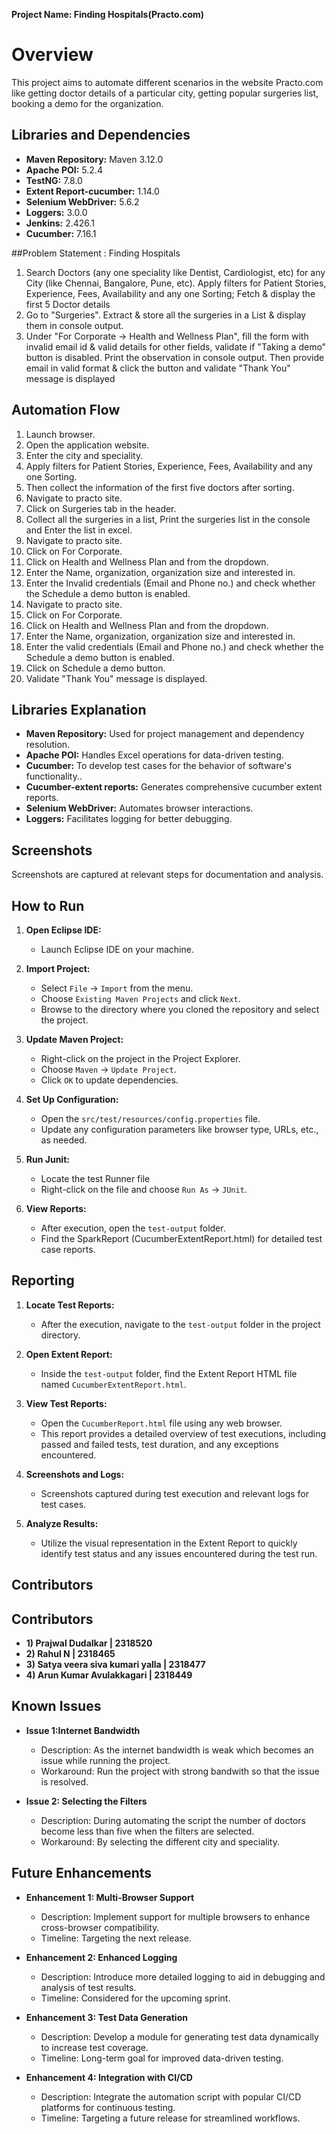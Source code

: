 **Project Name: Finding Hospitals(Practo.com)**


# Overview
This project aims to automate different scenarios in the website Practo.com like getting doctor details of a particular city, getting popular surgeries list, booking a demo for the organization. 

## Libraries and Dependencies
- **Maven Repository:** Maven 3.12.0
- **Apache POI:** 5.2.4
- **TestNG:** 7.8.0
- **Extent Report-cucumber:** 1.14.0
- **Selenium WebDriver:** 5.6.2
- **Loggers:** 3.0.0
- **Jenkins:** 2.426.1
- **Cucumber:** 7.16.1

##Problem Statement : Finding Hospitals

1. Search Doctors (any one speciality like Dentist, Cardiologist, etc) for any City (like Chennai, Bangalore, Pune, etc). Apply filters for Patient Stories, Experience, Fees, Availability and any one Sorting; Fetch & display the first 5 Doctor details
2. Go to "Surgeries". Extract & store all the surgeries in a List & display them in console output.
3. Under "For Corporate -> Health and Wellness Plan", fill the form with invalid email id & valid details for other fields, validate if "Taking a demo" button is disabled. Print the observation in console output. Then provide email in valid format & click the button and validate "Thank You" message is displayed

## Automation Flow
1.	Launch browser.
2.	Open the application website.
3.	Enter the city and speciality.
4.	Apply filters for Patient Stories, Experience, Fees, Availability and any one Sorting.
5.	Then collect the information of the first five doctors after sorting.
6.	Navigate to practo site.
7.	Click on Surgeries tab in the header.
8.	Collect all the surgeries in a list, Print the surgeries list in the console and Enter the list in excel.
9.	Navigate to practo site.
10.	Click on For Corporate.
11.	Click on Health and Wellness Plan and from the dropdown.
12.	Enter the Name, organization, organization size and interested in.
13.	Enter the Invalid credentials (Email and Phone no.) and check whether the Schedule a demo button is enabled.
14.	Navigate to practo site.
15.	Click on For Corporate.
16.	Click on Health and Wellness Plan and from the dropdown.
17.	Enter the Name, organization, organization size and interested in.
18.	Enter the valid credentials (Email and Phone no.) and check whether the Schedule a demo button is enabled.
19.	Click on Schedule a demo button.
20.	Validate "Thank You" message is displayed.

## Libraries Explanation
- **Maven Repository:** Used for project management and dependency resolution.
- **Apache POI:** Handles Excel operations for data-driven testing.
- **Cucumber:** To develop test cases for the behavior of software's functionality..
- **Cucumber-extent reports:** Generates comprehensive cucumber extent reports.
- **Selenium WebDriver:** Automates browser interactions.
- **Loggers:** Facilitates logging for better debugging.

## Screenshots
Screenshots are captured at relevant steps for documentation and analysis.

## How to Run
1. **Open Eclipse IDE:**
   - Launch Eclipse IDE on your machine.

2. **Import Project:**
   - Select `File` -> `Import` from the menu.
   - Choose `Existing Maven Projects` and click `Next`.
   - Browse to the directory where you cloned the repository and select the project.

3. **Update Maven Project:**
   - Right-click on the project in the Project Explorer.
   - Choose `Maven` -> `Update Project`.
   - Click `OK` to update dependencies.

4. **Set Up Configuration:**
   - Open the `src/test/resources/config.properties` file.
   - Update any configuration parameters like browser type, URLs, etc., as needed.

5. **Run Junit:**
   - Locate the test Runner file
   - Right-click on the file and choose `Run As` -> `JUnit`.

6. **View Reports:**
   - After execution, open the `test-output` folder.
   - Find the SparkReport (CucumberExtentReport.html) for detailed test case reports.

## Reporting
1. **Locate Test Reports:**
   - After the execution, navigate to the `test-output` folder in the project directory.

2. **Open Extent Report:**
   - Inside the `test-output` folder, find the Extent Report HTML file named `CucumberExtentReport.html`.

3. **View Test Reports:**
   - Open the `CucumberReport.html` file using any web browser.
   - This report provides a detailed overview of test executions, including passed and failed tests, test duration, and any exceptions encountered.

4. **Screenshots and Logs:**
   - Screenshots captured during test execution and relevant logs for test cases.

5. **Analyze Results:**
   - Utilize the visual representation in the Extent Report to quickly identify test status and any issues encountered during the test run.

## Contributors

## Contributors
- **1)	Prajwal Dudalkar 		     |	2318520**
- **2)	Rahul N 			     |	2318465**
- **3)	Satya veera siva kumari yalla        |	2318477**
- **4)	Arun Kumar Avulakkagari 	     |	2318449**



## Known Issues
- **Issue 1:Internet Bandwidth**  
  - Description: As the internet bandwidth is weak which becomes an issue while running the project.
  - Workaround: Run the project with strong bandwith so that the issue is resolved.

- **Issue 2: Selecting the Filters**
  - Description: During automating the script the number of doctors become less than five when the filters are selected.
  - Workaround: By selecting the different city and speciality.

## Future Enhancements
- **Enhancement 1: Multi-Browser Support**
  - Description: Implement support for multiple browsers to enhance cross-browser compatibility.
  - Timeline: Targeting the next release.

- **Enhancement 2: Enhanced Logging**
  - Description: Introduce more detailed logging to aid in debugging and analysis of test results.
  - Timeline: Considered for the upcoming sprint.

- **Enhancement 3: Test Data Generation**
  - Description: Develop a module for generating test data dynamically to increase test coverage.
  - Timeline: Long-term goal for improved data-driven testing.

- **Enhancement 4: Integration with CI/CD**
  - Description: Integrate the automation script with popular CI/CD platforms for continuous testing.
  - Timeline: Targeting a future release for streamlined workflows.


